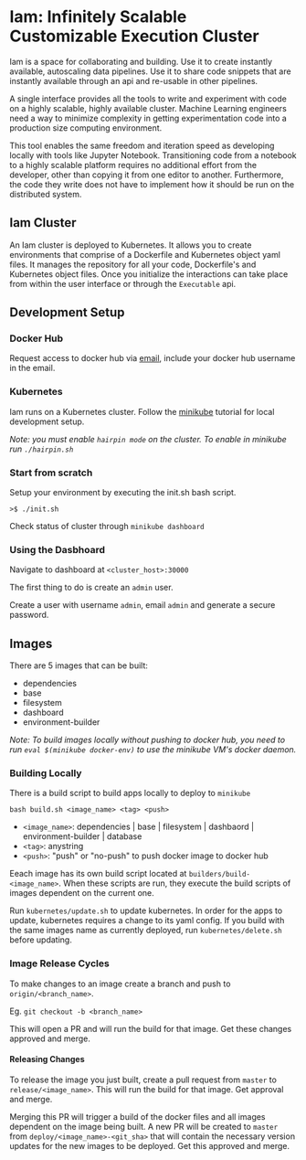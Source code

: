 # Iam: Infinitely Scalable Customizable Execution Cluster

Iam is a space for collaborating and building. Use it to create instantly available, autoscaling data pipelines. Use it to share code snippets that are instantly available through an api and re-usable in other pipelines. 

A single interface provides all the tools to write and experiment with code on a highly scalable, highly available cluster. Machine Learning engineers need a way to minimize complexity in getting experimentation code into a production size computing environment. 

This tool enables the same freedom and iteration speed as developing locally with tools like Jupyter Notebook. Transitioning code from a notebook to a highly scalable platform requires no additional effort from the developer, other than copying it from one editor to another. Furthermore, the code they write does not have to implement how it should be run on the distributed system.

## Iam Cluster
An Iam cluster is deployed to Kubernetes. It allows you to create environments that comprise of a Dockerfile and Kubernetes object yaml files. It manages the repository for all your code, Dockerfile's and Kubernetes object files. Once you initialize the interactions can take place from within the user interface or through the `Executable` api.

## Development Setup
### Docker Hub
Request access to docker hub via [email](mailto:icanplayguitar@gmail.com?Subject=IAM%20Docker%20Access&Body=Docker%20pull%20request), include your docker hub username in the email.

### Kubernetes
Iam runs on a Kubernetes cluster. Follow the [minikube](https://kubernetes.io/docs/tutorials/hello-minikube/) tutorial for local development setup.

*Note: you must enable `hairpin mode` on the cluster. To enable in minikube run `./hairpin.sh`*

### Start from scratch
Setup your environment by executing the init.sh bash script.

`>$ ./init.sh`

Check status of cluster through `minikube dashboard`

### Using the Dasbhoard
Navigate to dashboard at `<cluster_host>:30000`

The first thing to do is create an `admin` user.

Create a user with username `admin`, email `admin` and generate a secure password.

## Images
There are 5 images that can be built:
- dependencies
- base
- filesystem
- dashboard
- environment-builder

*Note: To build images locally without pushing to docker hub, you need to run `eval $(minikube docker-env)` to use the minikube VM's docker daemon.*

### Building Locally
There is a build script to build apps locally to deploy to `minikube`

`bash build.sh <image_name> <tag> <push>`
- `<image_name>`: dependencies | base | filesystem | dashbaord | environment-builder | database
- `<tag>`: anystring
- `<push>`: "push" or "no-push" to push docker image to docker hub

Eeach image has its own build script located at `builders/build-<image_name>`. When these scripts are run, they execute the build scripts of images dependent on the current one. 

Run `kubernetes/update.sh` to update kubernetes. In order for the apps to update, kubernetes requires a change to its yaml config. If you build with the same images name as currently deployed, run `kubernetes/delete.sh` before updating.

### Image Release Cycles
To make changes to an image create a branch and push to `origin/<branch_name>`.

Eg. `git checkout -b <branch_name>`

This will open a PR and will run the build for that image. Get these changes approved and merge.

#### Releasing Changes
To release the image you just built, create a pull request from `master` to `release/<image_name>`. This will run the build for that image. Get approval and merge.

Merging this PR will trigger a build of the docker files and all images dependent on the image being built. A new PR will be created to `master` from `deploy/<image_name>-<git_sha>` that will contain the necessary version updates for the new images to be deployed. Get this approved and merge.

